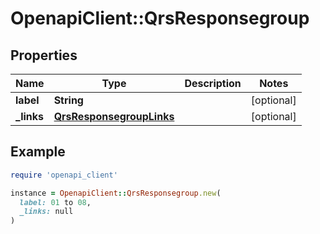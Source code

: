# OpenapiClient::QrsResponsegroup

## Properties

| Name | Type | Description | Notes |
| ---- | ---- | ----------- | ----- |
| **label** | **String** |  | [optional] |
| **_links** | [**QrsResponsegroupLinks**](QrsResponsegroupLinks.md) |  | [optional] |

## Example

```ruby
require 'openapi_client'

instance = OpenapiClient::QrsResponsegroup.new(
  label: 01 to 08,
  _links: null
)
```

